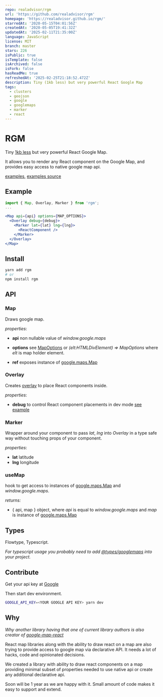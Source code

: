 ```yaml
---
repo: realadvisor/rgm
url: 'https://github.com/realadvisor/rgm'
homepage: 'https://realadvisor.github.io/rgm/'
starredAt: '2020-05-15T04:01:56Z'
createdAt: '2020-05-05T19:41:32Z'
updatedAt: '2025-02-11T21:35:00Z'
language: JavaScript
license: MIT
branch: master
stars: 226
isPublic: true
isTemplate: false
isArchived: false
isFork: false
hasReadMe: true
refreshedAt: '2025-02-25T21:18:52.472Z'
description: Tiny (1kb less) but very powerful React Google Map
tags:
  - clusters
  - geojson
  - google
  - googlemaps
  - marker
  - react
---
```


# RGM

Tiny [1kb less](size-snapshot.txt#L4-L5) but very powerful React Google Map.

It allows you to render any React component on the Google Map, and provides easy access to native google map api.

[examples](https://realadvisor.github.io/rgm), [examples source](pages)

## Example

```jsx
import { Map, Overlay, Marker } from 'rgm';
...

<Map api={api} options={MAP_OPTIONS}>
  <Overlay debug={debug}>
    <Marker lat={lat} lng={lng}>
      <ReactComponent />
    </Marker>
  </Overlay>
</Map>
```

## Install

```bash
yarn add rgm
# or
npm install rgm
```

## API

### Map

Draws google map.

_properties_:

- **api** non nullable value of _window.google.maps_

- **options** see [MapOptions](https://developers.google.com/maps/documentation/javascript/reference/map#MapOptions)
  or _(elt:HTMLDivElement) => MapOptions_ where _elt_ is map holder element.

- **ref** exposes instance of [google.maps.Map](https://developers.google.com/maps/documentation/javascript/reference/map)

### Overlay

Creates [overlay](https://developers.google.com/maps/documentation/javascript/examples/overlay-simple) to place React components inside.

_properties_:

- **debug** to control React component placements in dev mode [see example](https://realadvisor.github.io/rgm/react-markers)

### Marker

Wrapper around your component to pass _lat_, _lng_ into _Overlay_ in a type safe way without touching props of your component.

_properties_:

- **lat** latitude
- **lng** longitude

### useMap

hook to get access to instances of [google.maps.Map](https://developers.google.com/maps/documentation/javascript/reference/map) and _window.google.maps_.

_returns:_

- { api, map } object, where _api_ is equal to _window.google.maps_ and _map_ is instance of [google.maps.Map](https://developers.google.com/maps/documentation/javascript/reference/map)

## Types

Flowtype, Typescript.

_For typescript usage you probably need to add [@types/googlemaps](https://www.npmjs.com/package/@types/googlemaps) into your project._

## Contribute

Get your api key at [Google](https://developers.google.com/maps/documentation/javascript/get-api-key)

Then start dev environment.

```bash
GOOGLE_API_KEY=<YOUR GOOGLE API KEY> yarn dev
```

## Why

_Why another library having that one of current library authors is also creator of [google-map-react](https://github.com/google-map-react/google-map-react)_

React map libraries along with the ability to draw react on a map are also trying to provide access to google map via declarative API. It needs a lot of hacks, code and opinionated decisions.

We created a library with ability to draw react components on a map providing minimal subset of properties needed to use native api or create any additional declarative api.

Soon will be 1 year as we are happy with it. Small amount of code makes it easy to support and extend.
